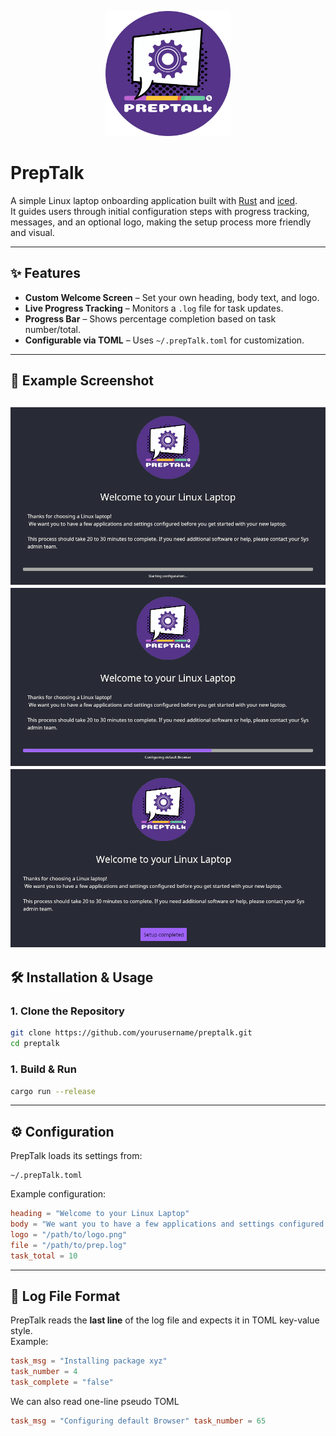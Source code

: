 
<p align="center">
   <img width="200" height="200" src="https://github.com/psymole/prep-talk/blob/main/imgs/logo_prep-talk_circle.png">
</p>

# PrepTalk

A simple Linux laptop onboarding application built with [Rust](https://www.rust-lang.org/) and [iced](https://github.com/iced-rs/iced).  
It guides users through initial configuration steps with progress tracking, messages, and an optional logo, making the setup process more friendly and visual.

---

## ✨ Features

- **Custom Welcome Screen** – Set your own heading, body text, and logo.
- **Live Progress Tracking** – Monitors a `.log` file for task updates.
- **Progress Bar** – Shows percentage completion based on task number/total.
- **Configurable via TOML** – Uses `~/.prepTalk.toml` for customization.

---

## 📸 Example Screenshot

![main screen, not logs](https://github.com/psymole/prep-talk/blob/main/imgs/Screenshot%20from%202025-08-11%2014-04-11.png)
![main screen, logs and progress](https://github.com/psymole/prep-talk/blob/main/imgs/Screenshot%20from%202025-08-11%2014-06-36.png)
![main screen, shows button](https://github.com/psymole/prep-talk/blob/main/imgs/Screenshot%20from%202025-08-11%2014-13-12.png)
---

## 🛠️ Installation & Usage

### 1. Clone the Repository
```bash
git clone https://github.com/yourusername/preptalk.git
cd preptalk
```

### 1. Build & Run
```bash
cargo run --release
```

---

## ⚙️ Configuration

PrepTalk loads its settings from:
```
~/.prepTalk.toml
```

Example configuration:
```toml
heading = "Welcome to your Linux Laptop"
body = "We want you to have a few applications and settings configured..."
logo = "/path/to/logo.png"
file = "/path/to/prep.log"
task_total = 10
```

---

## 📄 Log File Format

PrepTalk reads the **last line** of the log file and expects it in TOML key-value style.  
Example:
```toml
task_msg = "Installing package xyz"
task_number = 4
task_complete = "false"
```
We can also read one-line pseudo TOML
```toml
task_msg = "Configuring default Browser" task_number = 65
```


